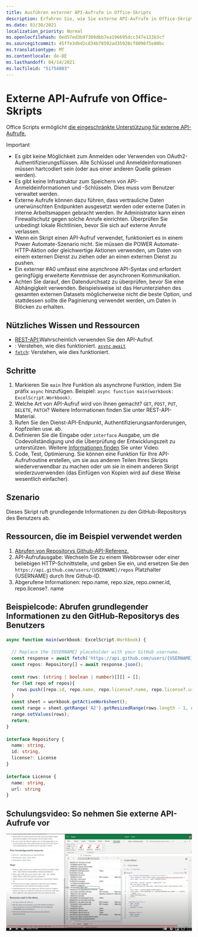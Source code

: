 ```yaml
---
title: Ausführen externer API-Aufrufe in Office-Skripts
description: Erfahren Sie, wie Sie externe API-Aufrufe in Office-Skripts ausführen.
ms.date: 03/30/2021
localization_priority: Normal
ms.openlocfilehash: 0ed57ed3b97309dbb7ea196695dcc347e133b3cf
ms.sourcegitcommit: 45ffe3dbd2c834b78592ad35928cf8096f5e80bc
ms.translationtype: MT
ms.contentlocale: de-DE
ms.lasthandoff: 04/14/2021
ms.locfileid: "51754803"
---
```

# <a name="external-api-calls-from-office-scripts"></a>Externe API-Aufrufe von Office-Skripts

Office Scripts ermöglicht [die eingeschränkte Unterstützung für externe API-Aufrufe.](../../develop/external-calls.md)

> [!IMPORTANT]
>
> * Es gibt keine Möglichkeit zum Anmelden oder Verwenden von OAuth2-Authentifizierungsflüssen. Alle Schlüssel und Anmeldeinformationen müssen hartcodiert sein (oder aus einer anderen Quelle gelesen werden).
> * Es gibt keine Infrastruktur zum Speichern von API-Anmeldeinformationen und -Schlüsseln. Dies muss vom Benutzer verwaltet werden.
> * Externe Aufrufe können dazu führen, dass vertrauliche Daten unerwünschten Endpunkten ausgesetzt werden oder externe Daten in interne Arbeitsmappen gebracht werden. Ihr Administrator kann einen Firewallschutz gegen solche Anrufe einrichten. Überprüfen Sie unbedingt lokale Richtlinien, bevor Sie sich auf externe Anrufe verlassen.
> * Wenn ein Skript einen API-Aufruf verwendet, funktioniert es in einem Power Automate-Szenario nicht. Sie müssen die POWER Automate-HTTP-Aktion oder gleichwertige Aktionen verwenden, um Daten von einem externen Dienst zu ziehen oder an einen externen Dienst zu pushen.
> * Ein externer #A0 umfasst eine asynchrone API-Syntax und erfordert geringfügig erweiterte Kenntnisse der asynchronen Kommunikation.
> * Achten Sie darauf, den Datendurchsatz zu überprüfen, bevor Sie eine Abhängigkeit verwenden. Beispielsweise ist das Herunterziehen des gesamten externen Datasets möglicherweise nicht die beste Option, und stattdessen sollte die Paginierung verwendet werden, um Daten in Blöcken zu erhalten.

## <a name="useful-knowledge-and-resources"></a>Nützliches Wissen und Ressourcen

* [REST-API:](https://en.wikipedia.org/wiki/Representational_state_transfer)Wahrscheinlich verwenden Sie den API-Aufruf.
* : Verstehen, wie dies funktioniert. [ `async` `await` ](https://developer.mozilla.org/docs/Learn/JavaScript/Asynchronous/Async_await)
* [`fetch`](https://developer.mozilla.org/docs/Web/API/Fetch_API/Using_Fetch): Verstehen, wie dies funktioniert.

## <a name="steps"></a>Schritte

1. Markieren Sie `main` Ihre Funktion als asynchrone Funktion, indem Sie präfix `async` hinzufügen. Beispiel: `async function main(workbook: ExcelScript.Workbook)`.
1. Welche Art von API-Aufruf wird von Ihnen gemacht? `GET`, `POST`, `PUT`, `DELETE`, `PATCH`? Weitere Informationen finden Sie unter REST-API-Material.
1. Rufen Sie den Dienst-API-Endpunkt, Authentifizierungsanforderungen, Kopfzeilen usw. ab.
1. Definieren Sie die Eingabe oder `interface` Ausgabe, um die Codevollständigung und die Überprüfung der Entwicklungszeit zu unterstützen. Weitere [Informationen finden](#training-video-how-to-make-external-api-calls) Sie unter Video.
1. Code, Test, Optimierung. Sie können eine Funktion für Ihre API-Aufrufroutine erstellen, um sie aus anderen Teilen Ihres Skripts wiederverwendbar zu machen oder um sie in einem anderen Skript wiederzuverwenden (das Einfügen von Kopien wird auf diese Weise wesentlich einfacher).

## <a name="scenario"></a>Szenario

Dieses Skript ruft grundlegende Informationen zu den GitHub-Repositorys des Benutzers ab.

## <a name="resources-used-in-the-sample"></a>Ressourcen, die im Beispiel verwendet werden

1. [Abrufen von Repositorys Github-API-Referenz.](https://docs.github.com/rest/reference/repos#list-repositories-for-a-user)
1. API-Aufrufausgabe: Wechseln Sie zu einem Webbrowser oder einer beliebigen HTTP-Schnittstelle, und geben Sie ein, und ersetzen Sie den `https://api.github.com/users/{USERNAME}/repos` Platzhalter {USERNAME} durch Ihre Github-ID.
1. Abgerufene Informationen: repo.name, repo.size, repo.owner.id, repo.license?. name

## <a name="sample-code-get-basic-information-about-users-github-repositories"></a>Beispielcode: Abrufen grundlegender Informationen zu den GitHub-Repositorys des Benutzers

```TypeScript
async function main(workbook: ExcelScript.Workbook) {

  // Replace the {USERNAME} placeholder with your GitHub username.
  const response = await fetch('https://api.github.com/users/{USERNAME}/repos');
  const repos: Repository[] = await response.json();
  
  const rows: (string | boolean | number)[][] = [];
  for (let repo of repos){ 
    rows.push([repo.id, repo.name, repo.license?.name, repo.license?.url])
  }
  const sheet = workbook.getActiveWorksheet();
  const range = sheet.getRange('A2').getResizedRange(rows.length - 1, rows[0].length - 1);
  range.setValues(rows);
  return;
}

interface Repository {
  name: string,
  id: string,
  license?: License 
}

interface License {
  name: string,
  url: string
}
```

## <a name="training-video-how-to-make-external-api-calls"></a>Schulungsvideo: So nehmen Sie externe API-Aufrufe vor

[![Video zum Erstellen externer API-Aufrufe ansehen](../../images/api-vid.png)](https://youtu.be/fulP29J418E "Video zum Erstellen externer API-Aufrufe")
